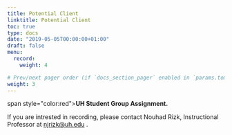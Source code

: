 ```yaml
---
title: Potential Client
linktitle: Potential Client
toc: true
type: docs
date: "2019-05-05T00:00:00+01:00"
draft: false
menu:
  record:
    weight: 4

# Prev/next pager order (if `docs_section_pager` enabled in `params.toml`)
weight: 3
---
```

span style="color:red">**UH Student Group Assignment.**</span>



If you are intrested in recording, please contact Nouhad Rizk, Instructional Professor  at <span style="color:blue">njrizk@uh.edu</span> .

